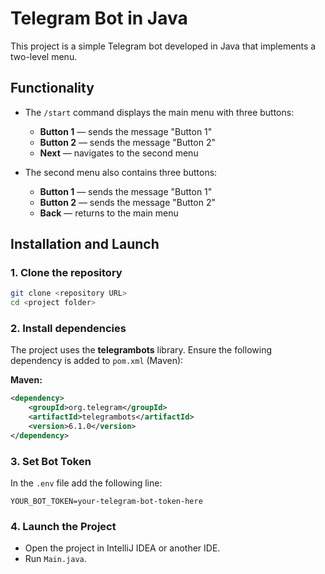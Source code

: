 # Telegram Bot in Java

This project is a simple Telegram bot developed in Java that implements a two-level menu.

## Functionality
- The `/start` command displays the main menu with three buttons:
    - **Button 1** — sends the message "Button 1"
    - **Button 2** — sends the message "Button 2"
    - **Next** — navigates to the second menu

- The second menu also contains three buttons:
    - **Button 1** — sends the message "Button 1"
    - **Button 2** — sends the message "Button 2"
    - **Back** — returns to the main menu

## Installation and Launch

### 1. Clone the repository
```bash
git clone <repository URL>
cd <project folder>
```

### 2. Install dependencies
The project uses the **telegrambots** library. Ensure the following dependency is added to `pom.xml` (Maven):

**Maven:**
```xml
<dependency>
    <groupId>org.telegram</groupId>
    <artifactId>telegrambots</artifactId>
    <version>6.1.0</version>
</dependency>
```

### 3. Set Bot Token
In the `.env` file add the following line:
```
YOUR_BOT_TOKEN=your-telegram-bot-token-here
```

### 4. Launch the Project
- Open the project in IntelliJ IDEA or another IDE.
- Run `Main.java`.

